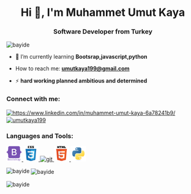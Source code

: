 <h1 align="center">Hi 👋, I'm Muhammet Umut Kaya</h1>
<h3 align="center">Software Developer from Turkey</h3>

<p align="left"> <img src="https://komarev.com/ghpvc/?username=bayide&label=Profile%20views&color=0e75b6&style=flat" alt="bayide" /> </p>

- 🌱 I’m currently learning **Bootsrap,javascript,python**

- How to reach me: **umutkaya199@gmail.com**

- ⚡ **hard working planned ambitious and determined**

<h3 align="left">Connect with me:</h3>
<p align="left">
<a href=https://www.linkedin.com/in/muhammetumutkaya/  target="blank"><img align="center" src="https://raw.githubusercontent.com/rahuldkjain/github-profile-readme-generator/master/src/images/icons/Social/linked-in-alt.svg" alt="https://www.linkedin.com/in/muhammet-umut-kaya-6a78241b9/" height="30" width="40" /></a>
<a href="https://www.hackerrank.com/umutkaya199" target="blank"><img align="center" src="https://raw.githubusercontent.com/rahuldkjain/github-profile-readme-generator/master/src/images/icons/Social/hackerrank.svg" alt="umutkaya199" height="30" width="40" /></a>
</p>

<h3 align="left">Languages and Tools:</h3>
<p align="left"> <a href="https://getbootstrap.com" target="_blank" rel="noreferrer"> <img src="https://raw.githubusercontent.com/devicons/devicon/master/icons/bootstrap/bootstrap-plain-wordmark.svg" alt="bootstrap" width="40" height="40"/> </a> <a href="https://www.w3schools.com/css/" target="_blank" rel="noreferrer"> <img src="https://raw.githubusercontent.com/devicons/devicon/master/icons/css3/css3-original-wordmark.svg" alt="css3" width="40" height="40"/> </a> <a href="https://git-scm.com/" target="_blank" rel="noreferrer"> <img src="https://www.vectorlogo.zone/logos/git-scm/git-scm-icon.svg" alt="git" width="40" height="40"/> </a> <a href="https://www.w3.org/html/" target="_blank" rel="noreferrer"> <img src="https://raw.githubusercontent.com/devicons/devicon/master/icons/html5/html5-original-wordmark.svg" alt="html5" width="40" height="40"/> </a><a href="https://www.python.org" target="_blank" rel="noreferrer"> <img src="https://raw.githubusercontent.com/devicons/devicon/master/icons/python/python-original.svg" alt="python" width="40" height="40"/> </a> </p>

<p><img align="left" src="https://github-readme-stats.vercel.app/api/top-langs?username=bayide&show_icons=true&locale=en&layout=compact" alt="bayide" /></p>

<p>&nbsp;<img align="center" src="https://github-readme-stats.vercel.app/api?username=bayide&show_icons=true&locale=en" alt="bayide" /></p>

<p><img align="center" src="https://github-readme-streak-stats.herokuapp.com/?user=bayide&" alt="bayide" /></p>




  
<!---
Bayide/Bayide is a ✨ special ✨ repository because its `README.md` (this file) appears on your GitHub profile.
You can click the Preview link to take a look at your changes.
--->
